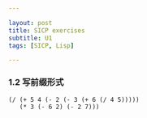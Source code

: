 ```yaml
---

layout: post
title: SICP exercises
subtitle: U1
tags: [SICP, Lisp]

---
```


### 1.2 写前缀形式

```Lisp
(/ (+ 5 4 (- 2 (- 3 (+ 6 (/ 4 5)))))
   (* 3 (- 6 2) (- 2 7)))
```
